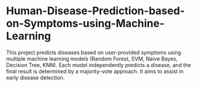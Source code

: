 # Human-Disease-Prediction-based-on-Symptoms-using-Machine-Learning
This project predicts diseases based on user-provided symptoms using multiple machine learning models (Random Forest, SVM, Naive Bayes, Decision Tree, KNN). Each model independently predicts a disease, and the final result is determined by a majority-vote approach. It aims to assist in early disease detection.
